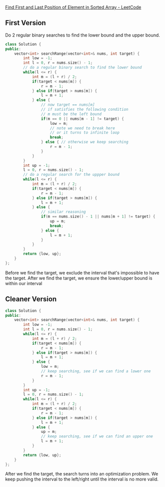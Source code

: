 [Find First and Last Position of Element in Sorted Array - LeetCode](https://leetcode.com/problems/find-first-and-last-position-of-element-in-sorted-array/description/)

## First Version

Do 2 regular binary searches to find the lower bound and the upper bound. 

```cpp
class Solution {
public:
    vector<int> searchRange(vector<int>& nums, int target) {
        int low = -1;
        int l = 0, r = nums.size() - 1;
        // do a regular binary search to find the lower bound
        while(l <= r) {
            int m = (l + r) / 2;
            if(target < nums[m]) {
                r = m - 1;
            } else if(target > nums[m]) {
                l = m + 1;
            } else {
                // now target == nums[m]
                // if satisfies the following condition
                // m must be the left bound
                if(m == 0 || nums[m - 1] != target) {
                    low = m;
                    // note we need to break here
                    // or it turns to infinite loop
                    break;
                } else { // otherwise we keep searching
                    r = m - 1;
                }
            }
        }
        int up = -1;
        l = 0, r = nums.size() - 1;
        // do a regular search for the uppper bound
        while(l <= r) {
            int m = (l + r) / 2;
            if(target < nums[m]) {
                r = m - 1;
            } else if(target > nums[m]) {
                l = m + 1;
            } else {
                // similar reasoning
                if(m == nums.size() - 1 || nums[m + 1] != target) {
                    up = m;
                    break;
                } else {
                    l = m + 1;
                }
            }
        }
        return {low, up};
    }
};
```

Before we find the target, we exclude the interval that's impossible to have the target. After we find the target, we ensure the lower/upper bound is within our interval

## Cleaner Version

```cpp
class Solution {
public:
    vector<int> searchRange(vector<int>& nums, int target) {
        int low = -1;
        int l = 0, r = nums.size() - 1;
        while(l <= r) {
            int m = (l + r) / 2;
            if(target < nums[m]) {
                r = m - 1;
            } else if(target > nums[m]) {
                l = m + 1;
            } else {
                low = m;
                // keep searching, see if we can find a lower one
                r = m - 1;
            }
        }
        int up = -1;
        l = 0, r = nums.size() - 1;
        while(l <= r) {
            int m = (l + r) / 2;
            if(target < nums[m]) {
                r = m - 1;
            } else if(target > nums[m]) {
                l = m + 1;
            } else {
                up = m;
                // keep searching, see if we can find an upper one
                l = m + 1;
            }
        }
        return {low, up};
    }
};
```

After we find the target, the search turns into an optimization problem. We keep pushing the interval to the left/right until the interval is no more valid. 